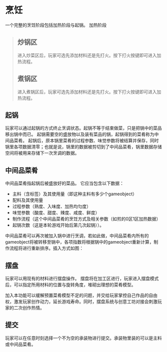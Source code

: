 # 烹饪
一个完整的烹饪阶段包括加热阶段与起锅。
加热阶段
> ## 炒锅区
> 进入炒菜区后，玩家可选先添加材料还是先打火。按下打火按键即可进入加热流程。
>  
> ## 煮锅区
> 进入煮锅区后，玩家可选先添加材料还是先打火。按下打火按键即可进入加热流程。

 
## 起锅
玩家可以通过起锅的方式终止烹调状态。起锅不等于结束做菜，只是把锅中的菜品移出锅中而已。
起锅需要空的盛放物以及装有菜品的锅，起锅得到的菜肴称为中间品菜肴。
起锅后，原本锅里菜肴的过程参数、味觉参数将被结算并保存，同时锅里各项数据清零；也就是说，锅里的数据被剪切到了中间品菜肴，锅里数据存储空间将被用来存储下一次烹调的数据。
## 中间品菜肴
中间品菜肴指起锅后被盛放好的菜品。
它应当包含以下数据：
* 主料（含标签）及其使用量（即这种主料有多少个gameobject）
* 配料及其使用量
* 过程参数（熟度、入味度、加热均匀度）
* 味觉参数（酸度、甜度、辣度、咸度、鲜度）
* 制作流程（这个中间品菜肴的烹饪方式及相关参数（如煎的0区1区加热数据）
* 起锅次数（这是本轮游戏开始后第几次起锅））。

中间品菜肴可以再次被加入锅中进行烹调，若如此做，中间品菜肴内所有的gameobject将被转移至锅中，各项指数将根据锅中的gameobject重新计算，制作流程将进行重新排序。插入方式如图：
 
## 摆盘
玩家可以用现有的材料进行摆盘操作。
摆盘将在加工区进行，玩家进入摆盘模式后，可以指定所用材料的位置与旋转角度，堆砌出理想的菜肴模型。

加入本功能可以缓解预置菜肴模型不足的问题，并交给玩家掌控自己作品的自由权，激发玩家创作动力，延长游戏寿命。同时，摆盘系统与创意工坊对接会刺激玩家的二次创作热情。
## 提交
玩家可以在任意时刻选择一个不为空的承装物进行提交。承装物里装的可以是主料或中间品菜肴。
